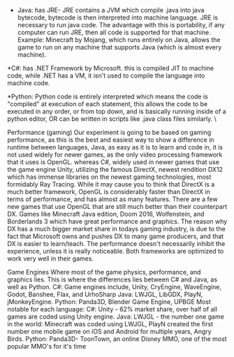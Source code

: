 
* Java: has JRE- JRE contains a JVM which compile .java into java bytecode, bytecode is then interpreted into machine language. JRE is necessary to run
java code. The advantage with this is portability, if any computer can run JRE, then all code is supported for that machine.
Example: Minecraft by Mojang, which runs entirely on Java, allows the game to run on any machine that supports Java (which is almost every machine).

*C#: has .NET Framework by Microsoft. this is compiled JIT to machine code, while .NET has a VM, it isn't used to compile the language into machine code.

*Python: Python code is entirely interpreted which means the code is "compiled" at execution of each statement, this allows the code to be executed in
any order, or from top down, and is basically running inside of a python editor, OR can be written in scripts like .java class files similarly.
\

Performance (gaming)
Our experiment is going to be based on gaming performance, as this is the best and easiest way to show a difference in runtime between languages,
Java, as easy as it is to learn and code in, it is not used widely for newer games, as the only video processing framework that it uses is OpenGL.
whereas C#, widely used in newer games that use the game engine Unity, utilizing the famous DirectX, newest rendition DX12 which has immense
libraries on the newest gaming technologies, most formidably Ray Tracing.
While it may cause you to think that DirectX is a much better framework, OpenGL is considerably faster than DirectX in terms of performance, and has almost
as many features. There are a few new games that use OpenGL that are still much better than their counterpart DX.
Games like Minecraft Java edition, Doom 2016, Wolfenstein, and Borderlands 3 which have great performance and graphics.
The reason why DX has a much bigger market share in todays gaming industry, is due to the fact that Microsoft owns and pushes DX to many game producers,
and that DX is easier to learn/teach.
The performance doesn't necessarily inhibit the experience, unless it is really noticeable. Both frameworks are optimized to work very well in their
games.

Game Engines
Where most of the game physics, performance, and graphics lies. This is where the differences lies between C# and Java, as well as Python.
C#: Game engines include, Unity, CryEngine, WaveEngine, Godot, Banshee, Flax, and UrhoSharp
Java: LWJGL, LibGDX, PlayN, jMonkeyEngine.
Python: Panda3D, Blender Game Engine, UPBGE
Most notable for each language:
C#: Unity - 62% market share, over half of all games are coded using Unity engine.
Java: LWJGL - the number one game in the world: Minecraft was coded using LWJGL, PlayN created the first number one mobile game on iOS and Android for multiple years, Angry Birds.
Python: Panda3D- ToonTown, an online Disney MMO, one of the most popular MMO's for it's time
